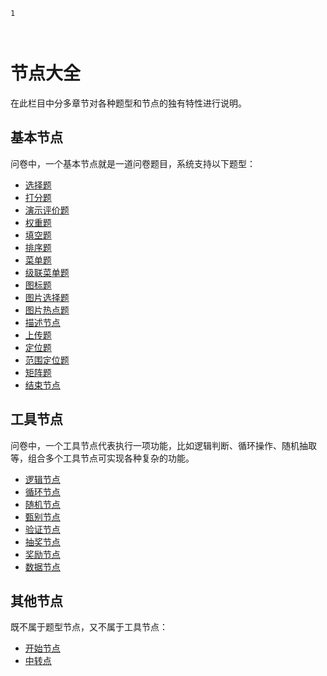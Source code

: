 
```index
1
```

```tag

```

```summary

```
# 节点大全

在此栏目中分多章节对各种题型和节点的独有特性进行说明。

## 基本节点

问卷中，一个基本节点就是一道问卷题目，系统支持以下题型：

+ [选择题](./choice.md)
+ [打分题](./rate.md)
+ [演示评价题](./slide-rate.md)
+ [权重题](./weight.md)
+ [填空题](./fill.md)
+ [排序题](./rank.md)
+ [菜单题](./menu.md)
+ [级联菜单题](./cascade.md)
+ [图标题](./icon.md)
+ [图片选择题](./picture.md)
+ [图片热点题](./hot-spot.md)
+ [描述节点](./description.md)
+ [上传题](./upload.md)
+ [定位题](./location.md)
+ [范围定位题](./site.md)
+ [矩阵题](./matrix.md)
+ [结束节点](./end.md)


## 工具节点

问卷中，一个工具节点代表执行一项功能，比如逻辑判断、循环操作、随机抽取等，组合多个工具节点可实现各种复杂的功能。

+ [逻辑节点](./logic.md)
+ [循环节点](./loop.md)
+ [随机节点](./random.md)
+ [甄别节点](./screening.md)
+ [验证节点](./verify.md)
+ [抽奖节点](./lottery.md)
+ [奖励节点](./gift.md)
+ [数据节点](./data.md)

## 其他节点

既不属于题型节点，又不属于工具节点：

+ [开始节点](./start.md)
+ [中转点](./breakpoint.md)
